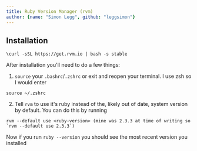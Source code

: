 ```yaml
---
title: Ruby Version Manager (rvm)
author: {name: "Simon Legg", github: "leggsimon"}
---
```


## Installation

```
\curl -sSL https://get.rvm.io | bash -s stable
```

After installation you'll need to do a few things:

1. `source` your `.bashrc`/`.zshrc` or exit and reopen your terminal. I use zsh so I would enter

```
source ~/.zshrc
```
2. Tell `rvm` to use it's ruby instead of the, likely out of date, system version by default. You can do this by running

```
rvm --default use <ruby-version> (mine was 2.3.3 at time of writing so `rvm --default use 2.3.3`)
```
Now if you run `ruby --version` you should see the most recent version you installed
